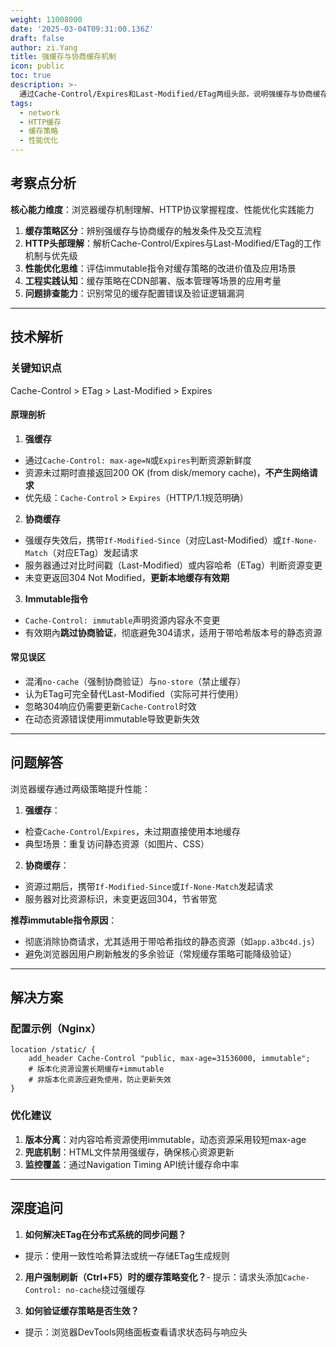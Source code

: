 ```yaml
---
weight: 11008000
date: '2025-03-04T09:31:00.136Z'
draft: false
author: zi.Yang
title: 强缓存与协商缓存机制
icon: public
toc: true
description: >-
  通过Cache-Control/Expires和Last-Modified/ETag两组头部，说明强缓存与协商缓存的触发条件及验证流程。为何推荐使用immutable指令优化缓存策略？
tags:
  - network
  - HTTP缓存
  - 缓存策略
  - 性能优化
---
```


## 考察点分析

**核心能力维度**：浏览器缓存机制理解、HTTP协议掌握程度、性能优化实践能力  

1. **缓存策略区分**：辨别强缓存与协商缓存的触发条件及交互流程  
2. **HTTP头部理解**：解析Cache-Control/Expires与Last-Modified/ETag的工作机制与优先级  
3. **性能优化思维**：评估immutable指令对缓存策略的改进价值及应用场景  
4. **工程实践认知**：缓存策略在CDN部署、版本管理等场景的应用考量  
5. **问题排查能力**：识别常见的缓存配置错误及验证逻辑漏洞  

---

## 技术解析

### 关键知识点  

Cache-Control > ETag > Last-Modified > Expires  

#### 原理剖析  

1. **强缓存**  

- 通过`Cache-Control: max-age=N`或`Expires`判断资源新鲜度  
- 资源未过期时直接返回200 OK (from disk/memory cache)，**不产生网络请求**  
- 优先级：`Cache-Control` > `Expires`（HTTP/1.1规范明确）

2. **协商缓存**  

- 强缓存失效后，携带`If-Modified-Since`（对应Last-Modified）或`If-None-Match`（对应ETag）发起请求  
- 服务器通过对比时间戳（Last-Modified）或内容哈希（ETag）判断资源变更  
- 未变更返回304 Not Modified，**更新本地缓存有效期**  

3. **Immutable指令**  

- `Cache-Control: immutable`声明资源内容永不变更  
- 有效期內**跳过协商验证**，彻底避免304请求，适用于带哈希版本号的静态资源  

#### 常见误区  

- 混淆`no-cache`（强制协商验证）与`no-store`（禁止缓存）  
- 认为ETag可完全替代Last-Modified（实际可并行使用）  
- 忽略304响应仍需要更新`Cache-Control`时效  
- 在动态资源错误使用immutable导致更新失效  

---

## 问题解答  

浏览器缓存通过两级策略提升性能：  

1. **强缓存**：  

- 检查`Cache-Control`/`Expires`，未过期直接使用本地缓存  
- 典型场景：重复访问静态资源（如图片、CSS）  

2. **协商缓存**：  

- 资源过期后，携带`If-Modified-Since`或`If-None-Match`发起请求  
- 服务器对比资源标识，未变更返回304，节省带宽  

**推荐immutable指令原因**：  

- 彻底消除协商请求，尤其适用于带哈希指纹的静态资源（如`app.a3bc4d.js`）  
- 避免浏览器因用户刷新触发的多余验证（常规缓存策略可能降级验证）  

---

## 解决方案  

### 配置示例（Nginx）  

```nginx
location /static/ {
    add_header Cache-Control "public, max-age=31536000, immutable";
    # 版本化资源设置长期缓存+immutable
    # 非版本化资源应避免使用，防止更新失效
}
```

### 优化建议  

1. **版本分离**：对内容哈希资源使用immutable，动态资源采用较短max-age  
2. **兜底机制**：HTML文件禁用强缓存，确保核心资源更新  
3. **监控覆盖**：通过Navigation Timing API统计缓存命中率  

---

## 深度追问  

1. **如何解决ETag在分布式系统的同步问题？**  

- 提示：使用一致性哈希算法或统一存储ETag生成规则  

2. **用户强制刷新（Ctrl+F5）时的缓存策略变化？**- 提示：请求头添加`Cache-Control: no-cache`绕过强缓存  

3. **如何验证缓存策略是否生效？**  

- 提示：浏览器DevTools网络面板查看请求状态码与响应头
